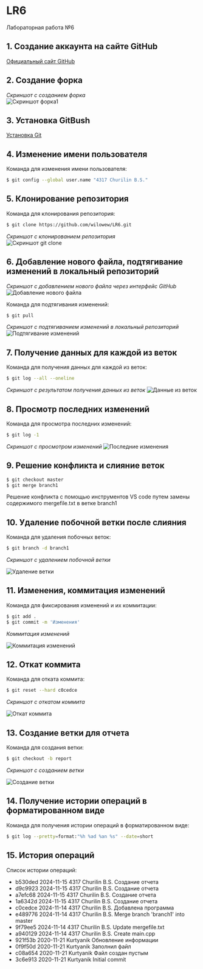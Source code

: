# LR6
Лабораторная работа №6

## 1. Создание аккаунта на сайте GitHub 
[Официальный сайт GitHub](https://github.com/)

## 2. Создание форка
*Скриншот с созданием форка*  
![Скриншот форка1](./screenshots/9.png/)

## 3. Установка GitBush
[Установка Git](https://git-scm.com/)

## 4. Изменение имени пользователя
Команда для изменения имени пользователя:
```bash
$ git config --global user.name "4317 Churilin B.S."
```

## 5. Клонирование репозитория
Команда для клонирования репозитория:
```bash
$ git clone https://github.com/wilowew/LR6.git
```

*Скриншот с клонированием репозитория*  
![Скриншот git clone](./screenshots/4.png/)

## 6. Добавление нового файла, подтягивание изменений в локальный репозиторий
*Скриншот с добавлением нового файла через интерфейс GitHub*
![Добавление нового файла](./screenshots/10.png)

Команда для подтягивания изменений:
```bash
$ git pull
```

*Скриншот с подтягиванием изменений в локальный репозиторий*
![Подтягивание изменений](./screenshots/3.png)

## 7. Получение данных для каждой из веток
Команда для получения данных для каждой из веток:
```bash
$ git log --all --oneline
```

*Скриншот с результатом получения данных из веток*
![Данные из веток](./screenshots/1.png)

## 8. Просмотр последних изменений
Команда для просмотра последних изменений:
```bash
$ git log -1
```

*Скриншот с просмотром изменений*
![Последние изменения](./screenshots/2.png)

## 9. Решение конфликта и слияние веток

```bash
$ git checkout master
$ git merge branch1 
```
Решение конфликта с помощью инструментов VS code путем замены содержимого mergefile.txt в ветке branch1


## 10. Удаление побочной ветки после слияния
Команда для удаления побочных веток:
```bash
$ git branch -d branch1
```

*Скриншот с удалением побочной ветки*

![Удаление ветки](./screenshots/11.png)

## 11. Изменения, коммитация изменений
Команда для фиксирования изменений и их коммитации:
```bash
$ git add .
$ git commit -m 'Изменения'
```
*Коммитация изменений* 

![Коммитация изменений](./screenshots/5.png)

## 12. Откат коммита
Команда для отката коммита:
```bash
$ git reset --hard c0cedce
```

*Скриншот с откатом коммита* 

![Откат коммита](./screenshots/6.png)

## 13. Создание ветки для отчета
Команда для создания ветки:
```bash
$ git checkout -b report
```

*Скриншот с созданием ветки*

![Создание ветки](./screenshots/8.png)

## 14. Получение истории операций в форматированном виде
Команда для получения истории операций в форматированном виде:
```bash
$ git log --pretty=format:"%h %ad %an %s" --date=short
```

## 15. История операций
Список истории операций:
+ b530ded 2024-11-15 4317 Churilin B.S. Создание отчета
+ d9c9923 2024-11-15 4317 Churilin B.S. Создание отчета
+ a7efc68 2024-11-15 4317 Churilin B.S. Создание отчета
+ 1a6342d 2024-11-15 4317 Churilin B.S. Создание отчета
+ c0cedce 2024-11-14 4317 Churilin B.S. Добавлена программа
+ e489776 2024-11-14 4317 Churilin B.S. Merge branch 'branch1' into master
+ 9f79ee5 2024-11-14 4317 Churilin B.S. Update mergefile.txt
+ a940129 2024-11-14 4317 Churilin B.S. Create main.cpp
+ 921f53b 2020-11-21 Kurtyanik Обновление информации
+ 0f9f50d 2020-11-21 Kurtyanik Заполнил файл
+ c08a654 2020-11-21 Kurtyanik Файл создан пустым
+ 3c6e913 2020-11-21 Kurtyanik Initial commit
